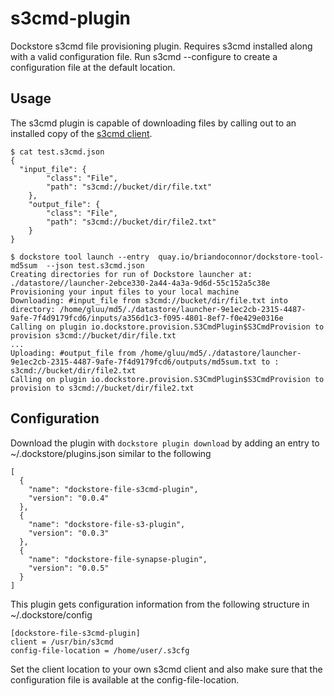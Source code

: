 # s3cmd-plugin
Dockstore s3cmd file provisioning plugin.  Requires s3cmd installed along with a valid configuration file.
Run s3cmd --configure to create a configuration file at the default location.

## Usage

The s3cmd plugin is capable of downloading files by calling out to an installed copy of the [s3cmd client](http://s3tools.org/s3cmd).

```
$ cat test.s3cmd.json
{
  "input_file": {
        "class": "File",
        "path": "s3cmd://bucket/dir/file.txt"
    },
    "output_file": {
        "class": "File",
        "path": "s3cmd://bucket/dir/file2.txt"
    }
}

$ dockstore tool launch --entry  quay.io/briandoconnor/dockstore-tool-md5sum  --json test.s3cmd.json
Creating directories for run of Dockstore launcher at: ./datastore//launcher-2ebce330-2a44-4a3a-9d6d-55c152a5c38e
Provisioning your input files to your local machine
Downloading: #input_file from s3cmd://bucket/dir/file.txt into directory: /home/gluu/md5/./datastore/launcher-9e1ec2cb-2315-4487-9afe-7f4d9179fcd6/inputs/a356d1c3-f095-4801-8ef7-f0e429e0316e
Calling on plugin io.dockstore.provision.S3CmdPlugin$S3CmdProvision to provision s3cmd://bucket/dir/file.txt
...
Uploading: #output_file from /home/gluu/md5/./datastore/launcher-9e1ec2cb-2315-4487-9afe-7f4d9179fcd6/outputs/md5sum.txt to : s3cmd://bucket/dir/file2.txt
Calling on plugin io.dockstore.provision.S3CmdPlugin$S3CmdProvision to provision to s3cmd://bucket/dir/file2.txt
```


## Configuration

Download the plugin with `dockstore plugin download` by adding an entry to ~/.dockstore/plugins.json similar to the following
```
[
  {
    "name": "dockstore-file-s3cmd-plugin",
    "version": "0.0.4"
  },
  {
    "name": "dockstore-file-s3-plugin",
    "version": "0.0.3"
  },
  {
    "name": "dockstore-file-synapse-plugin",
    "version": "0.0.5"
  }
]
```

This plugin gets configuration information from the following structure in ~/.dockstore/config

```
[dockstore-file-s3cmd-plugin]
client = /usr/bin/s3cmd
config-file-location = /home/user/.s3cfg
```

Set the client location to your own s3cmd client and also make sure that the configuration file is available at the config-file-location.


